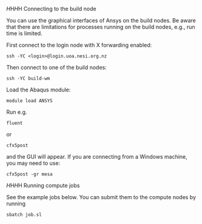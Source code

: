 $H$H$H$H Connecting to the build node

You can use the graphical interfaces of Ansys on the build nodes. Be aware that there are limitations for processes running on the build nodes, e.g., run time is limited. 

First connect to the login node with X forwarding enabled:

    ssh -YC <login>@login.uoa.nesi.org.nz

Then connect to one of the build nodes:

    ssh -YC build-wm

Load the Abaqus module:

    module load ANSYS

Run e.g.
	
	fluent

or	

	cfx5post

and the GUI will appear. If you are connecting from a Windows machine, you may need to use:

	cfx5post -gr mesa 

$H$H$H$H Running compute jobs

See the example jobs below. You can submit them to the compute nodes by running
	
	sbatch job.sl
